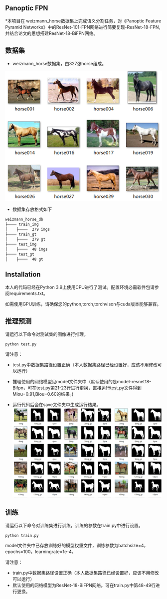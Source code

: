 ## Panoptic FPN

*本项目在 weizmann_horse数据集上完成语义分割任务，对《Panoptic Feature Pyramid Networks》中的ResNet-101-FPN网络进行简要复现-ResNet-18-FPN,并结合论文的思想搭建ResNet-18-BiFPN网络。




## 数据集
* weizmann_horse数据集，由327张horse组成。
            
![avatar](/markdownuse_pic/图片1.png)

* 数据集存放格式如下
```
weizmann_horse_db
├──── train_img
│    ├────  279 imgs
├──── train_gt
│    ├────  279 gt
├──── test_img
│    ├────  48 imgs 
├──── test_gt
│    ├────  48 gt
```
## Installation

   本人的代码已经在Python 3.9上使用CPU进行了测试。配置环境必需软件包请参阅requirements.txt。
   
   如需使用GPU训练，请确保您的python,torch,torchvison与cuda版本能够兼容。
   
   
## 推理预测

请运行以下命令对测试集的图像进行推理。
```
python test.py
```
   
请注意：

* test.py中数据集路径设置正确（本人数据集路径已经设置好，应该不用修改可以运行）

* 推理使用的网络模型见model文件夹中（默认使用的是model-resnet18-Bifpn，可在test.py第21-23行进行更换，直接运行test.py文件得到Miou=0.91,Biou=0.60的结果。)

* 运行代码后会在save文件夹中生成运行结果。
![avatar](/markdownuse_pic/图片2.png)

## 训练

请运行以下命令对训练集进行训练，训练的参数在train.py中进行设置。
```
python train.py
```
  
 model文件夹中已存放训练好的模型权重文件，训练参数为batchsize=4，epochs=100，learningrate=1e-4。
 
 请注意：
 
 * train.py中数据集路径设置正确（本人数据集路径已经设置好，应该不用修改可以运行）
 * 默认使用的网络模型为ResNet-18-BiFPN网络。可在train.py中第48-49行进行更换。
